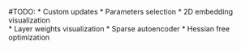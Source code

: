 #TODO:
    * Custom updates
    * Parameters selection
    * 2D embedding visualization    
    * Layer weights visualization
    * Sparse autoencoder
    * Hessian free optimization
